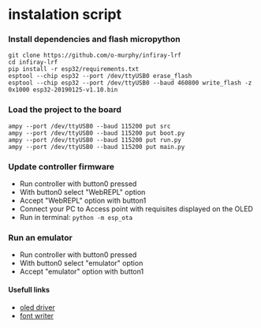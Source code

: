 # instalation script

### Install dependencies and flash micropython
```shell
git clone https://github.com/o-murphy/infiray-lrf
cd infiray-lrf
pip install -r esp32/requirements.txt
esptool --chip esp32 --port /dev/ttyUSB0 erase_flash
esptool --chip esp32 --port /dev/ttyUSB0 --baud 460800 write_flash -z 0x1000 esp32-20190125-v1.10.bin
```

### Load the project to the board
```shell
ampy --port /dev/ttyUSB0 --baud 115200 put src
ampy --port /dev/ttyUSB0 --baud 115200 put boot.py
ampy --port /dev/ttyUSB0 --baud 115200 put run.py
ampy --port /dev/ttyUSB0 --baud 115200 put main.py
```

### Update controller firmware
* Run controller with button0 pressed
* With button0 select "WebREPL" option
* Accept "WebREPL" option with button1
* Connect your PC to Access point with requisites displayed on the OLED 
* Run in terminal: `python -m esp_ota`


### Run an emulator
* Run controller with button0 pressed
* With button0 select "emulator" option
* Accept "emulator" option with button1


#### Usefull links
* [oled driver](https://github.com/micropython/micropython-lib/blob/master/micropython/drivers/display/ssd1306/ssd1306.py)
* [font writer](https://github.com/peterhinch/micropython-font-to-py/tree/master/writer)